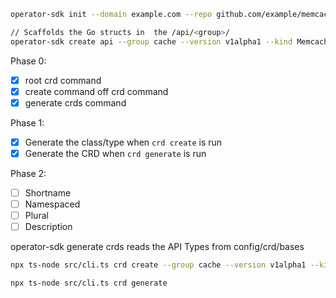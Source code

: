 ```bash
operator-sdk init --domain example.com --repo github.com/example/memcached-operator

// Scaffolds the Go structs in  the /api/<group>/
operator-sdk create api --group cache --version v1alpha1 --kind Memcached --resource --controller
```

Phase 0:
- [x] root crd command
- [x] create command off crd command
- [x] generate crds command

Phase 1:
- [x] Generate the class/type when `crd create` is run
- [x] Generate the CRD when `crd generate` is run

Phase 2:
- [ ] Shortname
- [ ] Namespaced
- [ ] Plural
- [ ] Description

operator-sdk generate crds reads the API Types from config/crd/bases

```bash
npx ts-node src/cli.ts crd create --group cache --version v1alpha1 --kind Memcache

npx ts-node src/cli.ts crd generate
```
